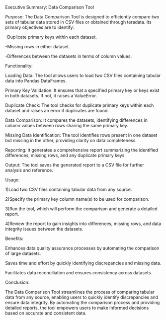 Executive Summary: Data Comparison Tool

Purpose:
The Data Comparison Tool is designed to efficiently compare two sets of tabular data stored in CSV files or obtained through teradata. Its primary objectives are to identify:

-Duplicate primary keys within each dataset.

-Missing rows in either dataset.

-Differences between the datasets in terms of column values.


Functionality:

Loading Data: The tool allows users to load two CSV files containing tabular data into Pandas DataFrames.

Primary Key Validation: It ensures that a specified primary key or keys exist in both datasets. If not, it raises a ValueError.

Duplicate Check: The tool checks for duplicate primary keys within each dataset and raises an error if duplicates are found.

Data Comparison: It compares the datasets, identifying differences in column values between rows sharing the same primary key.

Missing Data Identification: The tool identifies rows present in one dataset but missing in the other, providing clarity on data completeness.

Reporting: It generates a comprehensive report summarizing the identified differences, missing rows, and any duplicate primary keys.

Output: The tool saves the generated report to a CSV file for further analysis and reference.

Usage:

1)Load two CSV files containing tabular data from any source.

2)Specify the primary key column name(s) to be used for comparison.

3)Run the tool, which will perform the comparison and generate a detailed report.

4)Review the report to gain insights into differences, missing rows, and data integrity issues between the datasets.

Benefits:

Enhances data quality assurance processes by automating the comparison of large datasets.

Saves time and effort by quickly identifying discrepancies and missing data.

Facilitates data reconciliation and ensures consistency across datasets.

Conclusion:

The Data Comparison Tool streamlines the process of comparing tabular data from any source, enabling users to quickly identify discrepancies and ensure data integrity. By automating the comparison process and providing detailed reports, the tool empowers users to make informed decisions based on accurate and consistent data.
